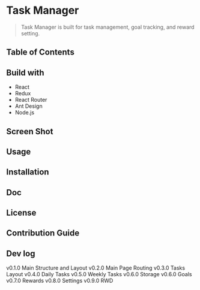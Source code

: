 # Task Manager

> Task Manager is built for task management, goal tracking, and reward setting.

## Table of Contents

## Build with

- React
- Redux
- React Router
- Ant Design
- Node.js

## Screen Shot

## Usage

## Installation

## Doc

## License

## Contribution Guide

## Dev log

v0.1.0 Main Structure and Layout
v0.2.0 Main Page Routing
v0.3.0 Tasks Layout
v0.4.0 Daily Tasks
v0.5.0 Weekly Tasks
v0.6.0 Storage
v0.6.0 Goals
v0.7.0 Rewards
v0.8.0 Settings
v0.9.0 RWD
